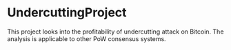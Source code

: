 # UndercuttingProject
This project looks into the profitability of undercutting attack on Bitcoin. The analysis is applicable to other PoW consensus systems. 
